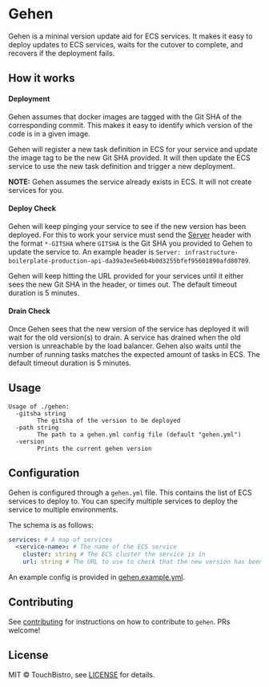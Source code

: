 # Gehen
Gehen is a mininal version update aid for ECS services.
It makes it easy to deploy updates to ECS services, waits for the cutover to complete, and recovers if the deployment fails.

## How it works
#### Deployment
Gehen assumes that docker images are tagged with the Git SHA of the corresponding commit.
This makes it easy to identify which version of the code is in a given image.

Gehen will register a new task definition in ECS for your service and update the image tag to be the new Git SHA provided.
It will then update the ECS service to use the new task definition and trigger a new deployment.

**NOTE:** Gehen assumes the service already exists in ECS. It will not create services for you.

#### Deploy Check
Gehen will keep pinging your service to see if the new version has been deployed.
For this to work your service must send the [Server](https://developer.mozilla.org/en-US/docs/Web/HTTP/Headers/Server) header with the format `*-GITSHA` where `GITSHA` is the Git SHA you provided to Gehen to update the service to. An example header is `Server: infrastructure-boilerplate-production-api-da39a3ee5e6b4b0d3255bfef95601890afd80709`.

Gehen will keep hitting the URL provided for your services until it either sees the new Git SHA in the header, or times out. The default timeout duration is 5 minutes.

#### Drain Check
Once Gehen sees that the new version of the service has deployed it will wait for the old version(s) to drain.
A service has drained when the old version is unreachable by the load balancer.
Gehen also waits until the number of running tasks matches the expected amount of tasks in ECS.
The default timeout duration is 5 minutes.

## Usage

```
Usage of ./gehen:
  -gitsha string
        The gitsha of the version to be deployed
  -path string
        The path to a gehen.yml config file (default "gehen.yml")
  -version
        Prints the current gehen version
```

## Configuration

Gehen is configured through a `gehen.yml` file. This contains the list of ECS services to deploy to. You can specify multiple services to deploy the service to multiple environments.

The schema is as follows:

```yaml
services: # A map of services
  <service-name>: # The name of the ECS service
    cluster: string # The ECS cluster the service is in
    url: string # The URL to use to check that the new version has been deployed
```

An example config is provided in [gehen.example.yml](gehen.example.yml).

## Contributing

See [contributing](CONTRIBUTING.md) for instructions on how to contribute to `gehen`. PRs welcome!

## License

MIT © TouchBistro, see [LICENSE](LICENSE) for details.
